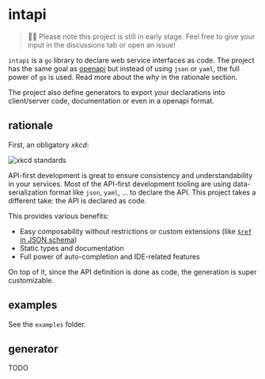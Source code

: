 # intapi

> :construction::wrench: Please note this project is still in early stage.
> Feel free to give your input in the discussions tab or open an issue! 

`intapi` is a `go` library to declare web service interfaces as code. The project 
has the same goal as [openapi](https://www.openapis.org/) but instead of using `json` or 
`yaml`, the full power of `go` is used. Read more about the *why* in the rationale section.

The project also define generators to export your declarations into client/server code, 
documentation or even in a openapi format.

## rationale

First, an obligatory *xkcd*:

![xkcd standards](https://imgs.xkcd.com/comics/standards.png)

API-first development is great to ensure consistency and understandability in your services. 
Most of the API-first development tooling are using data-serialization format like `json`, `yaml`, ...
to declare the API. This project takes a different take: the API is declared as code.

This provides various benefits:

- Easy composability without restrictions or custom extensions (like [`$ref` in JSON schema](https://json-schema.org/draft/2020-12/json-schema-core.html#referenced))
- Static types and documentation
- Full power of auto-completion and IDE-related features

On top of it, since the API definition is done as code, the generation is super customizable.

## examples

See the `examples` folder.

## generator

TODO